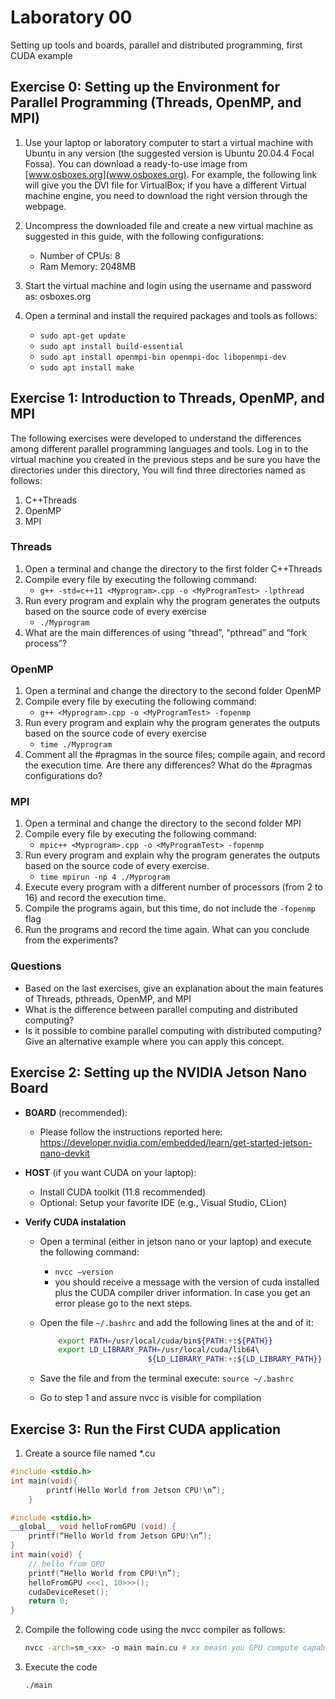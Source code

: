 # Laboratory 00

Setting up tools and boards, parallel and distributed programming, first CUDA example

## **Exercise 0: Setting up the Environment for Parallel Programming (Threads, OpenMP, and MPI)**

1. Use your laptop or laboratory computer to start a virtual machine with Ubuntu in any version (the suggested version is Ubuntu 20.04.4 Focal Fossa). You can download a ready-to-use image from [www.osboxes.org](www.osboxes.org). For example, the following link will give you the DVI file for VirtualBox; if you have a different Virtual machine engine, you need to download the right version through the webpage.

2. Uncompress the downloaded file and create a new virtual machine as suggested in this guide, with the following configurations:
    - Number of CPUs: 8
    - Ram Memory: 2048MB
3. Start the virtual machine and login using the username and password as: osboxes.org
4. Open a terminal and install the required packages and tools as follows:
    - `sudo apt-get update`
    - `sudo apt install build-essential`
    - `sudo apt install openmpi-bin openmpi-doc libopenmpi-dev`
    - `sudo apt install make`

## **Exercise 1: Introduction to Threads, OpenMP, and MPI**

The following exercises were developed to understand the differences among different parallel programming languages and tools. Log in to the virtual machine you created in the previous steps and be sure you have the directories under this directory, You will find three directories named as follows:

1. C++Threads
2. OpenMP
3. MPI

### Threads

1. Open a terminal and change the directory to the first folder C++Threads
2. Compile every file by executing the following command:
    - `g++ -std=c++11 <Myprogram>.cpp -o <MyProgramTest> -lpthread`
3. Run every program and explain why the program generates the outputs based on the source code of
every exercise
    - `./Myprogram`
4. What are the main differences of using “thread”, “pthread” and “fork process”?

### OpenMP

1. Open a terminal and change the directory to the second folder OpenMP
2. Compile every file by executing the following command:
    - `g++ <Myprogram>.cpp -o <MyProgramTest> -fopenmp`
3. Run every program and explain why the program generates the outputs based on the source code of
every exercise
    - `time ./Myprogram`
4. Comment all the #pragmas in the source files; compile again, and record the execution time. Are there
any differences? What do the #pragmas configurations do?

### MPI

1. Open a terminal and change the directory to the second folder MPI
2. Compile every file by executing the following command:
    - `mpic++ <Myprogram>.cpp -o <MyProgramTest> -fopenmp`
3. Run every program and explain why the program generates the outputs based on the source code of
every exercise.
    - `time mpirun -np 4 ./Myprogram`
4. Execute every program with a different number of processors (from 2 to 16) and record the execution
time.
5. Compile the programs again, but this time, do not include the `-fopenmp` flag
6. Run the programs and record the time again. What can you conclude from the experiments?

### Questions

- Based on the last exercises, give an explanation about the main features of Threads, pthreads, OpenMP, and MPI
- What is the difference between parallel computing and distributed computing?
- Is it possible to combine parallel computing with distributed computing? Give an alternative example where you can apply this concept.

## **Exercise 2: Setting up the NVIDIA Jetson Nano Board**

- **BOARD** (recommended):
  - Please follow the instructions reported here: <https://developer.nvidia.com/embedded/learn/get-started-jetson-nano-devkit>

- **HOST** (if you want CUDA on your laptop):
  - Install CUDA toolkit (11.8 recommended)
  - Optional: Setup your favorite IDE (e.g., Visual Studio, CLion)

- **Verify CUDA instalation**
  - Open a terminal (either in jetson nano or your laptop) and execute the following command:
    - `nvcc –version`
    - you should receive a message with the version of cuda installed plus the CUDA compiler driver information. In case you get an error please go to the next steps.
  - Open the file `~/.bashrc` and add the following lines at the and of it:

    ```bash
        export PATH=/usr/local/cuda/bin${PATH:+:${PATH}}
        export LD_LIBRARY_PATH=/usr/local/cuda/lib64\   
                            ${LD_LIBRARY_PATH:+:${LD_LIBRARY_PATH}}
    ```

  - Save the file and from the terminal execute: `source ~/.bashrc`
  - Go to step 1 and assure nvcc is visible for compilation

## **Exercise 3: Run the First CUDA application**

1. Create a source file named *.cu

```c++
#include <stdio.h>
int main(void){
        printf(Hello World from Jetson CPU!\n”);
    }
```

```cpp
#include <stdio.h>
__global__ void helloFromGPU (void) {
    printf(“Hello World from Jetson GPU!\n”);
}
int main(void) {
    // hello from GPU
    printf(“Hello World from CPU!\n”);
    helloFromGPU <<<1, 10>>>();
    cudaDeviceReset();
    return 0;
}
```

2. Compile the following code using the nvcc compiler as follows:

    ```bash
    nvcc -arch=sm_<xx> -o main main.cu # xx measn you GPU compute capability
    ```

3. Execute the code

    ```bash
    ./main
    ```
